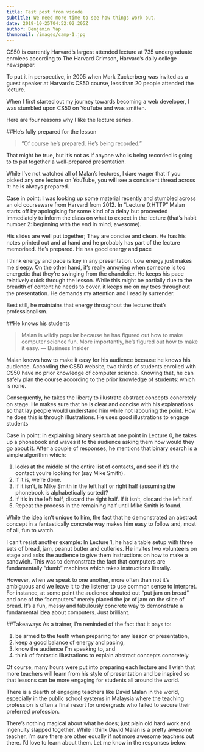 ```yaml
---
title: Test post from vscode
subtitle: We need more time to see how things work out.
date: 2019-10-25T04:52:02.205Z
author: Benjamin Yap
thumbnail: /images/camp-1.jpg
---
```


CS50 is currently Harvard’s largest attended lecture at 735 undergraduate enrolees according to The Harvard Crimson, Harvard’s daily college newspaper.

To put it in perspective, in 2005 when Mark Zuckerberg was invited as a guest speaker at Harvard’s CS50 course, less than 20 people attended the lecture.

When I first started out my journey towards becoming a web developer, I was stumbled upon CS50 on YouTube and was smitten.

Here are four reasons why I like the lecture series.

##He’s fully prepared for the lesson

> “Of course he’s prepared. He’s being recorded.”

That might be true, but it’s not as if anyone who is being recorded is going to to put together a well-prepared presentation.

While I’ve not watched all of Malan’s lectures, I dare wager that if you picked any one lecture on YouTube, you will see a consistent thread across it: he is always prepared.

Case in point: I was looking up some material recently and stumbled across an old courseware from Harvard from 2012. In “Lecture 0:HTTP” Malan starts off by apologising for some kind of a delay but proceeded immediately to inform the class on what to expect in the lecture (that’s habit number 2: beginning with the end in mind, awesome).

His slides are well put together; They are concise and clean. He has his notes printed out and at hand and he probably has part of the lecture memorised. He’s prepared.
He has good energy and pace

I think energy and pace is key in any presentation. Low energy just makes me sleepy. On the other hand, it’s really annoying when someone is too energetic that they’re swinging from the chandelier.
He keeps his pace relatively quick through the lesson. While this might be partially due to the breadth of content he needs to cover, it keeps me on my toes throughout the presentation. He demands my attention and I readily surrender.

Best still, he maintains that energy throughout the lecture: that’s professionalism.

##He knows his students

> Malan is wildly popular because he has figured out how to make computer science fun. More importantly, he’s figured out how to make it easy.
> — Business Insider

Malan knows how to make it easy for his audience because he knows his audience. According the CS50 website, two thirds of students enrolled with CS50 have no prior knowledge of computer science. Knowing that, he can safely plan the course according to the prior knowledge of students: which is none.

Consequently, he takes the liberty to illustrate abstract concepts concretely on stage. He makes sure that he is clear and concise with his explanations so that lay people would understand him while not labouring the point. How he does this is through illustrations.
He uses good illustrations to engage students

Case in point: in explaining binary search at one point in Lecture 0, he takes up a phonebook and waves it to the audience asking them how would they go about it. After a couple of responses, he mentions that binary search is a simple algorithm which:

1. looks at the middle of the entire list of contacts, and
   see if it’s the contact you’re looking for (say Mike Smith).
2. If it is, we’re done.
3. If it isn’t, is Mike Smith in the left half or right half (assuming the phonebook is alphabetically sorted)?
4. If it’s in the left half, discard the right half. If it isn’t, discard the left half.
5. Repeat the process in the remaining half until Mike Smith is found.

While the idea isn’t unique to him, the fact that he demonstrated an abstract concept in a fantastically concrete way makes him easy to follow and, most of all, fun to watch.

I can’t resist another example: In Lecture 1, he had a table setup with three sets of bread, jam, peanut butter and cutleries. He invites two volunteers on stage and asks the audience to give them instructions on how to make a sandwich. This was to demonstrate the fact that computers are fundamentally “dumb” machines which takes instructions literally.

However, when we speak to one another, more often than not it’s ambiguous and we leave it to the listener to use common sense to interpret. For instance, at some point the audience shouted out “put jam on bread” and one of the “computers” merely placed the jar of jam on the slice of bread. It’s a fun, messy and fabulously concrete way to demonstrate a fundamental idea about computers. Just brilliant.

##Takeaways
As a trainer, I’m reminded of the fact that it pays to:

1. be armed to the teeth when preparing for any lesson or presentation,
2. keep a good balance of energy and pacing,
3. know the audience I’m speaking to, and
4. think of fantastic illustrations to explain abstract concepts concretely.

Of course, many hours were put into preparing each lecture and I wish that more teachers will learn from his style of presentation and be inspired so that lessons can be more engaging for students all around the world.

There is a dearth of engaging teachers like David Malan in the world, especially in the public school systems in Malaysia where the teaching profession is often a final resort for undergrads who failed to secure their preferred profession.

There’s nothing magical about what he does; just plain old hard work and ingenuity slapped together.
While I think David Malan is a pretty awesome teacher, I’m sure there are other equally if not more awesome teachers out there. I’d love to learn about them. Let me know in the responses below.
